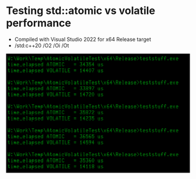 # Testing std::atomic vs volatile performance

- Compiled with Visual Studio 2022 for x64 Release target
- /std:c++20 /O2 /Oi /Ot

![Screenshot](https://github.com/CyberusConsulting/AtomicVolatileTest/raw/main/results.png)
